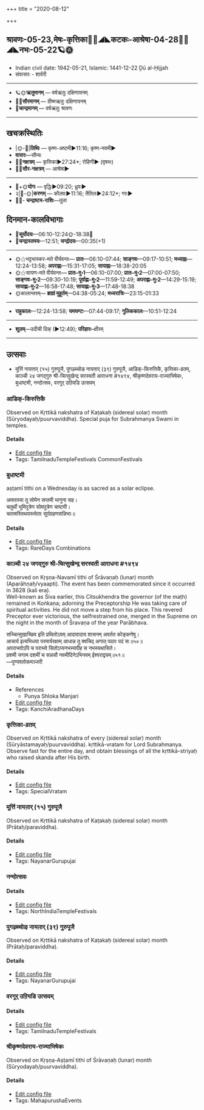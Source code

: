 +++
title = "2020-08-12"

+++
## श्रावणः-05-23,मेषः-कृत्तिका🌛🌌◢◣कटकः-आश्रेषा-04-28🌌🌞◢◣नभः-05-22🪐🌞
- Indian civil date: 1942-05-21, Islamic: 1441-12-22 Ḏū al-Ḥijjah
- संवत्सरः - शार्वरी
___________________
- 🪐🌞**ऋतुमानम्** — वर्षऋतुः दक्षिणायनम्
- 🌌🌞**सौरमानम्** — ग्रीष्मऋतुः दक्षिणायनम्
- 🌛**चान्द्रमानम्** — वर्षऋतुः श्रावणः
___________________


## खचक्रस्थितिः
- |🌞-🌛|**तिथिः** — कृष्ण-अष्टमी►11:16; कृष्ण-नवमी►  
- **वासरः**—सौम्यः  
- 🌌🌛**नक्षत्रम्** — कृत्तिका►27:24*; रोहिणी► (वृषभः)  
- 🌌🌞**सौर-नक्षत्रम्** — आश्रेषा►  
___________________
- 🌛+🌞**योगः** — वृद्धिः►09:20; ध्रुवः►  
- २|🌛-🌞|**करणम्** — कौलवः►11:16; तैतिलः►24:12*; गरः►  
- 🌌🌛- **चन्द्राष्टम-राशिः**—तुला  


## दिनमान-कालविभागाः
- 🌅**सूर्योदयः**—06:10-12:24🌞️-18:38🌇  
- 🌛**चन्द्रास्तमयः**—12:51; **चन्द्रोदयः**—00:35(+1)  
___________________
- 🌞⚝भट्टभास्कर-मते वीर्यवन्तः— **प्रातः**—06:10-07:44; **साङ्गवः**—09:17-10:51; **मध्याह्नः**—12:24-13:58; **अपराह्णः**—15:31-17:05; **सायाह्नः**—18:38-20:05  
- 🌞⚝सायण-मते वीर्यवन्तः— **प्रातः-मु॰1**—06:10-07:00; **प्रातः-मु॰2**—07:00-07:50; **साङ्गवः-मु॰2**—09:30-10:19; **पूर्वाह्णः-मु॰2**—11:59-12:49; **अपराह्णः-मु॰2**—14:29-15:19; **सायाह्णः-मु॰2**—16:58-17:48; **सायाह्णः-मु॰3**—17:48-18:38  
- 🌞कालान्तरम्— **ब्राह्मं मुहूर्तम्**—04:38-05:24; **मध्यरात्रिः**—23:15-01:33  
___________________
- **राहुकालः**—12:24-13:58; **यमघण्टः**—07:44-09:17; **गुलिककालः**—10:51-12:24  
___________________
- **शूलम्**—उदीची दिक् (►12:49); **परिहारः**–क्षीरम्  
___________________

## उत्सवाः
- मूर्त्ति नायऩार् (१५) गुरुपूजै, पुगऴ्च्चोऴ नायऩार् (३९) गुरुपूजै, आडिक्-किरुत्तिकै, कृत्तिका-व्रतम्, काञ्ची २४ जगद्गुरु श्री-चित्सुखेन्द्र सरस्वती आराधना #१४९४, श्रीकृष्णदेवराय-राज्याभिषेकः, बुधाष्टमी, नन्दोत्सवः, वरगूर् उऱियडि उत्सवम्
### आडिक्-किरुत्तिकै

Observed on Kṛttikā nakshatra of Kaṭakaḥ (sidereal solar) month (Sūryodayaḥ/puurvaviddha). Special puja for Subrahmanya Swami in temples.

#### Details
- [Edit config file](https://github.com/jyotisham/adyatithi/tree/master/temples/Tamil/sidereal_solar_month/nakshatra/04/03/ADik~kiruttikai.toml)
- Tags: TamilnaduTempleFestivals CommonFestivals


### बुधाष्टमी

aṣṭamī tithi on a Wednesday is as sacred as a solar eclipse.

अमावस्या तु सोमेन सप्तमी भानुना सह।  
चतुर्थी भूमिपुत्रेण सोमपुत्रेण चाष्टमी।  
चतस्रस्तिथयस्त्वेताः सूर्यग्रहणसन्निभाः॥



#### Details
- [Edit config file](https://github.com/jyotisham/adyatithi/tree/master/time_focus/tithi-vara-combinations/description_only/budhASTamI.toml)
- Tags: RareDays Combinations


### काञ्ची २४ जगद्गुरु श्री-चित्सुखेन्द्र सरस्वती आराधना #१४९४

Observed on Kṛṣṇa-Navamī tithi of Śrāvaṇaḥ (lunar) month (Aparāhṇaḥ/vyaapti). The event has been commemorated since it occurred in 3628 (kali era).  
Well-known as Śiva earlier, this Citsukhendra the governor (of the maṭh) remained in Koṅkaṇa; adorning the Preceptorship He was taking care of spiritual activities. He did not move a step from his place. This revered Preceptor ever victorious, the selfrestrained one, merged in the Supreme on the night in the month of Śravaṇa of the year Parābhava.

सच्चित्सुखाच्छिव इति प्रथितोऽयम् आदावादाय शासनम् अवर्तत कोङ्कणेषु।  
आचार्य इत्यभिधया परमार्यरक्षाम् आधान्न तु क्वचिद् अगात् पदतः पदं सः॥५०॥  
अपराभवोऽपि च पराभवे सितोऽप्यनभस्यपीह स नभस्यथासिते।  
प्रशमी जगाम दशमीं च सन्नसौ नवमीदिनेऽभिनवम् ईश्वराद्वयम्॥५१॥  
—पुण्यश्लोकमञ्जरी



#### Details
- References
  - Punya Shloka Manjari
- [Edit config file](https://github.com/jyotisham/adyatithi/tree/master/mahApuruSha/kAnchI-maTha/lunar_month/tithi/05/24/kAJcI%2024%20jagadguru%20zrI~citsukhEndra%20sarasvatI%20ArAdhanA.toml)
- Tags: KanchiAradhanaDays


### कृत्तिका-व्रतम्

Observed on Kṛttikā nakshatra of every (sidereal solar) month (Sūryāstamayaḥ/puurvaviddha). kṛttikā-vratam for Lord Subrahmanya. Observe fast for the entire day, and obtain blessings of all the kṛttikā-striyaḥ who raised skanda after His birth.

#### Details
- [Edit config file](https://github.com/jyotisham/adyatithi/tree/master/devatA/kaumAra/sidereal_solar_month/nakshatra/00/03/kRttikA-vratam.toml)
- Tags: SpecialVratam


### मूर्त्ति नायऩार् (१५) गुरुपूजै

Observed on Kṛttikā nakshatra of Kaṭakaḥ (sidereal solar) month (Prātaḥ/paraviddha). 

#### Details
- [Edit config file](https://github.com/jyotisham/adyatithi/tree/master/mahApuruSha/nAyanAr/sidereal_solar_month/nakshatra/04/03/mUrtti%20nAyan2Ar%20%2815%29%20gurupUjai.toml)
- Tags: NayanarGurupujai


### नन्दोत्सवः



#### Details
- [Edit config file](https://github.com/jyotisham/adyatithi/tree/master/temples/North/relative_event/zrIkRSNajanmASTamI/offset__01/nandOtsavaH.toml)
- Tags: NorthIndiaTempleFestivals


### पुगऴ्च्चोऴ नायऩार् (३९) गुरुपूजै

Observed on Kṛttikā nakshatra of Kaṭakaḥ (sidereal solar) month (Prātaḥ/paraviddha). 

#### Details
- [Edit config file](https://github.com/jyotisham/adyatithi/tree/master/mahApuruSha/nAyanAr/sidereal_solar_month/nakshatra/04/03/pugazhccOzha%20nAyan2Ar%20%2839%29%20gurupUjai.toml)
- Tags: NayanarGurupujai


### वरगूर् उऱियडि उत्सवम्



#### Details
- [Edit config file](https://github.com/jyotisham/adyatithi/tree/master/temples/Tamil/relative_event/zrIkRSNajanmASTamI/offset__01/varagUr%20ur2iyaDi%20utsavam.toml)
- Tags: TamilnaduTempleFestivals


### श्रीकृष्णदेवराय-राज्याभिषेकः

Observed on Kṛṣṇa-Aṣṭamī tithi of Śrāvaṇaḥ (lunar) month (Sūryodayaḥ/puurvaviddha). 

#### Details
- [Edit config file](https://github.com/jyotisham/adyatithi/tree/master/mahApuruSha/xatra/lunar_month/tithi/05/23/zrIkRSNadEvarAya-rAjyAbhiSEkaH.toml)
- Tags: MahapurushaEvents


